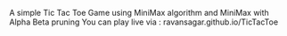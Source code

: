 A simple Tic Tac Toe Game using MiniMax algorithm and MiniMax with Alpha Beta pruning
You can play live via : ravansagar.github.io/TicTacToe
